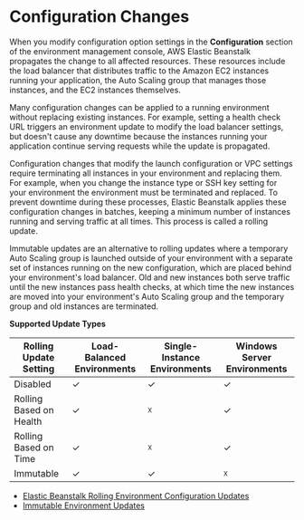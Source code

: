 # Configuration Changes<a name="environments-updating"></a>

When you modify configuration option settings in the **Configuration** section of the environment management console, AWS Elastic Beanstalk propagates the change to all affected resources\. These resources include the load balancer that distributes traffic to the Amazon EC2 instances running your application, the Auto Scaling group that manages those instances, and the EC2 instances themselves\.

Many configuration changes can be applied to a running environment without replacing existing instances\. For example, setting a health check URL triggers an environment update to modify the load balancer settings, but doesn't cause any downtime because the instances running your application continue serving requests while the update is propagated\.

Configuration changes that modify the launch configuration or VPC settings require terminating all instances in your environment and replacing them\. For example, when you change the instance type or SSH key setting for your environment the environment must be terminated and replaced\. To prevent downtime during these processes, Elastic Beanstalk applies these configuration changes in batches, keeping a minimum number of instances running and serving traffic at all times\. This process is called a rolling update\.

Immutable updates are an alternative to rolling updates where a temporary Auto Scaling group is launched outside of your environment with a separate set of instances running on the new configuration, which are placed behind your environment's load balancer\. Old and new instances both serve traffic until the new instances pass health checks, at which time the new instances are moved into your environment's Auto Scaling group and the temporary group and old instances are terminated\.


**Supported Update Types**  

| Rolling Update Setting | Load\-Balanced Environments | Single\-Instance Environments | Windows Server Environments | 
| --- | --- | --- | --- | 
|  Disabled  |  ✓  |  ✓  |  ✓  | 
|  Rolling Based on Health  |  ✓  |  ☓  |  ✓  | 
|  Rolling Based on Time  |  ✓  |  ☓  |  ✓  | 
|  Immutable  |  ✓  |  ✓  |  ☓  | 


+ [Elastic Beanstalk Rolling Environment Configuration Updates](using-features.rollingupdates.md)
+ [Immutable Environment Updates](environmentmgmt-updates-immutable.md)